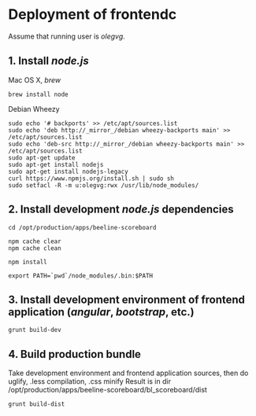 # Deployment of frontendc 

Assume that running user is _olegvg_.

## 1. Install _node.js_ 

Mac OS X, _brew_

    brew install node
    
Debian Wheezy

    sudo echo '# backports' >> /etc/apt/sources.list
    sudo echo 'deb http://_mirror_/debian wheezy-backports main' >> /etc/apt/sources.list
    sudo echo 'deb-src http://_mirror_/debian wheezy-backports main' >> /etc/apt/sources.list
    sudo apt-get update
    sudo apt-get install nodejs
    sudo apt-get install nodejs-legacy
    curl https://www.npmjs.org/install.sh | sudo sh
    sudo setfacl -R -m u:olegvg:rwx /usr/lib/node_modules/

## 2. Install development _node.js_ dependencies

    cd /opt/production/apps/beeline-scoreboard
    
    npm cache clear
    npm cache clean
    
    npm install
    
    export PATH=`pwd`/node_modules/.bin:$PATH

## 3. Install development environment of frontend application (_angular_, _bootstrap_, etc.)

    grunt build-dev

## 4. Build production bundle 

Take development environment and frontend application sources, then do uglify, .less compilation, .css minify 
Result is in dir /opt/production/apps/beeline-scoreboard/bl_scoreboard/dist

    grunt build-dist


